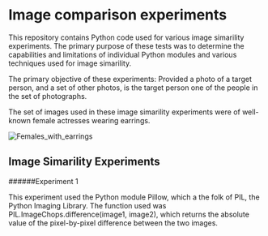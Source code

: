 # Image comparison experiments

This repository contains Python code used for various image simarility experiments. The primary purpose of these tests was to determine the capabilities and limitations of individual Python modules and various techniques used for image simarility. 

The primary objective of these experiments: Provided a photo of a target person, and a set of other photos, is the target person one of the people in the set of photographs. 

The set of images used in these image simarility experiments were of well-known female actresses wearing earrings.  

![Females_with_earrings](https://github.com/johnbumgarner/image_simarility_experiments/blob/master/females_with_earrings_test_images.jpg)


## Image Simarility Experiments

######Experiment 1

This experiment used the Python module Pillow, which a the folk of PIL, the Python Imaging Library. The function used was PIL.ImageChops.difference(image1, image2), which returns the absolute value of the pixel-by-pixel difference between the two images.








